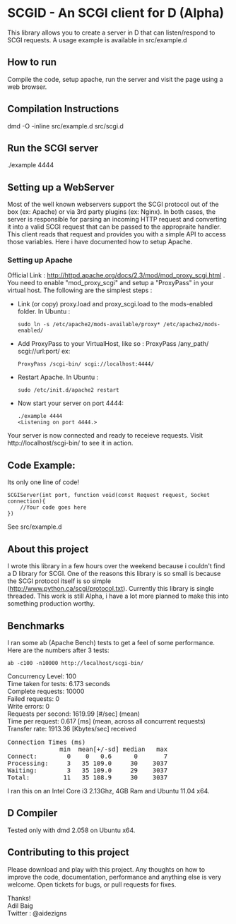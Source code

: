 # SCGID - An SCGI client for D (Alpha)
This library allows you to create a server in D that can listen/respond to SCGI requests. A usage example is available in src/example.d

## How to run
Compile the code, setup apache, run the server and visit the page using a web browser.

## Compilation Instructions
dmd -O -inline src/example.d src/scgi.d

## Run the SCGI server
./example 4444

## Setting up a WebServer
Most of the well known webservers support the SCGI protocol out of the box (ex: Apache) or via 3rd party plugins (ex: Nginx). In both cases, the server is responsible for parsing an incoming HTTP request and converting it into a valid SCGI request that can be passed to the appropraite handler. This client reads that request and provides you with a simple API to access those variables. Here i have documented how to setup Apache.

### Setting up Apache
Official Link : http://httpd.apache.org/docs/2.3/mod/mod_proxy_scgi.html . You need to enable "mod_proxy_scgi" and setup a "ProxyPass" in your virtual host. The following are the simplest steps :

-	Link (or copy) proxy.load and proxy_scgi.load to the mods-enabled folder.
	In Ubuntu :	

		sudo ln -s /etc/apache2/mods-available/proxy* /etc/apache2/mods-enabled/
	
-	Add ProxyPass to your VirtualHost, like so :
	ProxyPass /any_path/ scgi://url:port/
	ex: 

		ProxyPass /scgi-bin/ scgi://localhost:4444/
	
- 	Restart Apache.
	In Ubuntu : 

		sudo /etc/init.d/apache2 restart
	
-	Now start your server on port 4444:

		./example 4444
		<Listening on port 4444.>

Your server is now connected and ready to receieve requests. Visit http://localhost/scgi-bin/ to see it in action.


## Code Example:
Its only one line of code!

	SCGIServer(int port, function void(const Request request, Socket connection){
		//Your code goes here
	})

See src/example.d


## About this project
I wrote this library in a few hours over the weekend because i couldn't find a D library for SCGI. One of the reasons this library is so small is because the SCGI protocol itself is so simple (http://www.python.ca/scgi/protocol.txt). Currently this library is single threaded.
This work is still Alpha, i have a lot more planned to make this into something production worthy.


## Benchmarks
I ran some ab (Apache Bench) tests to get a feel of some performance. Here are the numbers after 3 tests:

	ab -c100 -n10000 http://localhost/scgi-bin/

Concurrency Level:      100  
Time taken for tests:   6.173 seconds  
Complete requests:      10000  
Failed requests:        0  
Write errors:           0  
Requests per second:    1619.99 [#/sec] (mean)  
Time per request:       0.617 [ms] (mean, across all concurrent requests)  
Transfer rate:          1913.36 [Kbytes/sec] received  
<pre>
Connection Times (ms)  
              min  mean[+/-sd] median   max  
Connect:        0    0   0.6      0       7  
Processing:     3   35 109.0     30    3037  
Waiting:        3   35 109.0     29    3037  
Total:         11   35 108.9     30    3037  
</pre>

I ran this on an Intel Core i3 2.13Ghz, 4GB Ram and Ubuntu 11.04 x64.


## D Compiler
Tested only with dmd 2.058 on Ubuntu x64. 


## Contributing to this project
Please download and play with this project. Any thoughts on how to improve the code, documentation, performance and anything else is very welcome. 
Open tickets for bugs, or pull requests for fixes.


Thanks!   
Adil Baig  
Twitter : @aidezigns